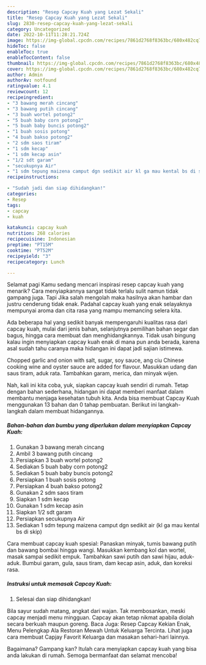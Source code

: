 ```yaml
---
description: "Resep Capcay Kuah yang Lezat Sekali"
title: "Resep Capcay Kuah yang Lezat Sekali"
slug: 2830-resep-capcay-kuah-yang-lezat-sekali
category: Uncategorized
date: 2022-10-11T11:28:21.724Z
image: https://img-global.cpcdn.com/recipes/7861d2768f8363bc/680x482cq70/capcay-kuah-foto-resep-utama.jpg
hideToc: false
enableToc: true
enableTocContent: false
thumbnail: https://img-global.cpcdn.com/recipes/7861d2768f8363bc/680x482cq70/capcay-kuah-foto-resep-utama.jpg
cover: https://img-global.cpcdn.com/recipes/7861d2768f8363bc/680x482cq70/capcay-kuah-foto-resep-utama.jpg
author: Admin
authorAv: notfound
ratingvalue: 4.1
reviewcount: 12
recipeingredient:
- "3 bawang merah cincang"
- "3 bawang putih cincang"
- "3 buah wortel potong2"
- "5 buah baby corn potong2"
- "5 buah baby buncis potong2"
- "1 buah sosis potong"
- "4 buah bakso potong2"
- "2 sdm saos tiram"
- "1 sdm kecap"
- "1 sdm kecap asin"
- "1/2 sdt garam"
- "secukupnya Air"
- "1 sdm tepung maizena camput dgn sedikit air kl ga mau kental bs di skip"
recipeinstructions:

- "Sudah jadi dan siap dihidangkan!"
categories:
- Resep
tags:
- capcay
- kuah

katakunci: capcay kuah 
nutrition: 268 calories
recipecuisine: Indonesian
preptime: "PT15M"
cooktime: "PT52M"
recipeyield: "3"
recipecategory: Lunch

---
```



Selamat pagi Kamu sedang mencari inspirasi resep capcay kuah yang menarik? Cara menyiapkannya sangat tidak terlalu sulit namun tidak gampang juga. Tapi Jika salah mengolah maka hasilnya akan hambar dan justru cenderung tidak enak. Padahal capcay kuah yang enak selayaknya mempunyai aroma dan cita rasa yang mampu memancing selera kita.


Ada beberapa hal yang sedikit banyak mempengaruhi kualitas rasa dari capcay kuah, mulai dari jenis bahan, selanjutnya pemilihan bahan segar dan bagus, hingga cara membuat dan menghidangkannya. Tidak usah bingung kalau ingin menyiapkan capcay kuah enak di mana pun anda berada, karena asal sudah tahu caranya maka hidangan ini dapat jadi sajian istimewa.

Chopped garlic and onion with salt, sugar, soy sauce, ang ciu Chinese cooking wine and oyster sauce are added for flavour. Masukkan udang dan saus tiram, aduk rata. Tambahkan garam, merica, dan minyak wijen.


Nah, kali ini kita coba, yuk, siapkan capcay kuah sendiri di rumah. Tetap dengan bahan sederhana, hidangan ini dapat memberi manfaat dalam membantu menjaga kesehatan tubuh kita. Anda bisa membuat Capcay Kuah menggunakan 13 bahan dan 0 tahap pembuatan. Berikut ini langkah-langkah dalam membuat hidangannya.

<!--inarticleads1-->

##### Bahan-bahan dan bumbu yang diperlukan dalam menyiapkan Capcay Kuah:

1. Gunakan 3 bawang merah cincang
1. Ambil 3 bawang putih cincang
1. Persiapkan 3 buah wortel potong2
1. Sediakan 5 buah baby corn potong2
1. Sediakan 5 buah baby buncis potong2
1. Persiapkan 1 buah sosis potong
1. Persiapkan 4 buah bakso potong2
1. Gunakan 2 sdm saos tiram
1. Siapkan 1 sdm kecap
1. Gunakan 1 sdm kecap asin
1. Siapkan 1/2 sdt garam
1. Persiapkan secukupnya Air
1. Sediakan 1 sdm tepung maizena camput dgn sedikit air (kl ga mau kental bs di skip)


Cara membuat capcay kuah spesial: Panaskan minyak, tumis bawang putih dan bawang bombai hingga wangi. Masukkan kembang kol dan wortel, masak sampai sedikit empuk. Tambahkan sawi putih dan sawi hijau, aduk-aduk. Bumbui garam, gula, saus tiram, dam kecap asin, aduk, dan koreksi rasa. 

<!--inarticleads2-->

##### Instruksi untuk memasak Capcay Kuah:


1. Selesai dan siap dihidangkan!

Bila sayur sudah matang, angkat dari wajan. Tak membosankan, meski capcay menjadi menu mingguan. Capcay akan tetap nikmat apabila diolah secara berkuah maupun goreng. Baca Juga: Resep Capcay Kekian Enak, Menu Pelengkap Ala Restoran Mewah Untuk Keluarga Tercinta. Lihat juga cara membuat Capjay Favorit Keluarga dan masakan sehari-hari lainnya. 

Bagaimana? Gampang kan? Itulah cara menyiapkan capcay kuah yang bisa anda lakukan di rumah. Semoga bermanfaat dan selamat mencoba!
